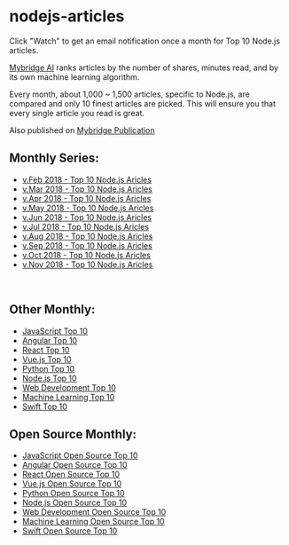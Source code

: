 # nodejs-articles

Click "Watch" to get an email notification once a month for Top 10 Node.js articles.

[Mybridge AI](https://www.mybridge.co) ranks articles by the number of shares, minutes read, and by its own machine learning algorithm.

Every month, about 1,000 ~ 1,500 articles, specific to Node.js, are compared and only 10 finest articles are picked. This will ensure you that every single article you read is great. 

Also published on [Mybridge Publication](https://medium.mybridge.co)


## Monthly Series:

* [v.Feb 2018 - Top 10 Node.js Aricles](./src/02-2018.md)
* [v.Mar 2018 - Top 10 Node.js Aricles](./src/03-2018.md)
* [v.Apr 2018 - Top 10 Node.js Aricles](./src/04-2018.md)
* [v.May 2018 - Top 10 Node.js Aricles](./src/05-2018.md)
* [v.Jun 2018 - Top 10 Node.js Aricles](./src/06-2018.md)
* [v.Jul 2018 - Top 10 Node.js Aricles](./src/07-2018.md)
* [v.Aug 2018 - Top 10 Node.js Aricles](./src/08-2018.md)
* [v.Sep 2018 - Top 10 Node.js Aricles](./src/09-2018.md)
* [v.Oct 2018 - Top 10 Node.js Aricles](./src/10-2018.md)
* [v.Nov 2018 - Top 10 Node.js Aricles](./src/11-2018.md)

<br>

## Other Monthly:
* [JavaScript Top 10](https://github.com/Mybridge/javascript-articles-monthly)
* [Angular Top 10](https://github.com/Mybridge/angular-articles)
* [React Top 10](https://github.com/Mybridge/react-articles-monthly)
* [Vue.js Top 10](https://github.com/Mybridge/vuejs-articles)
* [Python Top 10](https://github.com/Mybridge/python-articles)
* [Node.js Top 10](https://github.com/Mybridge/nodejs-articles)
* [Web Development Top 10](https://github.com/Mybridge/web-development-articles)
* [Machine Learning Top 10](https://github.com/Mybridge/machine-learning-articles)
* [Swift Top 10](https://github.com/Mybridge/swift-articles)

## Open Source Monthly:
* [JavaScript Open Source Top 10](https://github.com/Mybridge/javascript-open-source)
* [Angular Open Source Top 10](https://github.com/Mybridge/angular-open-source)
* [React Open Source Top 10](https://github.com/Mybridge/reactjs-open-source)
* [Vue.js Open Source Top 10](https://github.com/Mybridge/vuejs-open-source)
* [Python Open Source Top 10](https://github.com/Mybridge/python-open-source)
* [Node.js Open Source Top 10](https://github.com/Mybridge/nodejs-open-source)
* [Web Development Open Source Top 10](https://github.com/Mybridge/web-development-articles)
* [Machine Learning Open Source Top 10](https://github.com/Mybridge/machine-learning-open-source)
* [Swift Open Source Top 10](https://github.com/Mybridge/swift-open-source)
